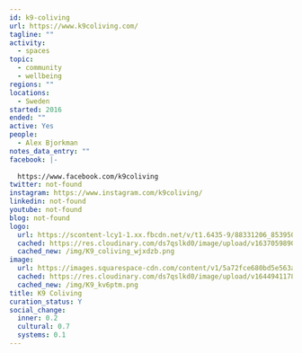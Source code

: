 ```yaml
---
id: k9-coliving
url: https://www.k9coliving.com/
tagline: ""
activity:
  - spaces
topic:
  - community
  - wellbeing
regions: ""
locations:
  - Sweden
started: 2016
ended: ""
active: Yes
people:
  - Alex Bjorkman
notes_data_entry: ""
facebook: |-
  
  https://www.facebook.com/k9coliving
twitter: not-found
instagram: https://www.instagram.com/k9coliving/
linkedin: not-found
youtube: not-found
blog: not-found
logo:
  url: https://scontent-lcy1-1.xx.fbcdn.net/v/t1.6435-9/88331206_853950778411399_928951913741811712_n.png?_nc_cat=101&ccb=1-5&_nc_sid=09cbfe&_nc_ohc=wJY-gOCSvlsAX9b0tMX&_nc_ht=scontent-lcy1-1.xx&oh=73b62abd16e6d1353c8635f6199a9203&oe=61B9103B
  cached: https://res.cloudinary.com/ds7qslkd0/image/upload/v1637059890/Ecosystem%20Mapping/K9_coliving_wjxdzb.png
  cached_new: /img/K9_coliving_wjxdzb.png
image:
  url: https://images.squarespace-cdn.com/content/v1/5a72fce680bd5e563a9723fc/1543509531954-HROW48OFP4EXISXFT7WT/Screen+Shot+2018-11-29+at+5.34.17+PM.png?format=500w
  cached: https://res.cloudinary.com/ds7qslkd0/image/upload/v1644941178/Ecosystem%20Mapping/K9_kv6ptm.png
  cached_new: /img/K9_kv6ptm.png
title: K9 Coliving
curation_status: Y
social_change:
  inner: 0.2
  cultural: 0.7
  systems: 0.1
---
```



